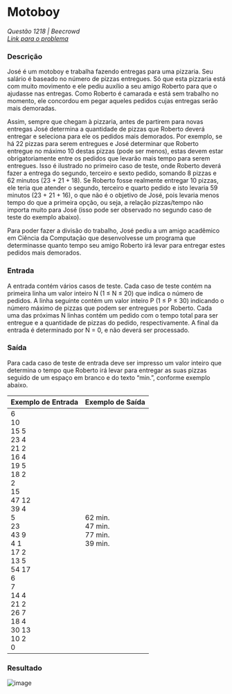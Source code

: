 # Motoboy
*Questão 1218 | Beecrowd*   
*[Link para o problema](https://www.beecrowd.com.br/repository/UOJ_1286.html)*

### Descrição

José é um motoboy e trabalha fazendo entregas para uma pizzaria. Seu salário é baseado no número de pizzas entregues. Só que esta pizzaria está com muito movimento e ele pediu auxílio a seu amigo Roberto para que o ajudasse nas entregas. Como Roberto é camarada e está sem trabalho no momento, ele concordou em pegar aqueles pedidos cujas entregas serão mais demoradas.

Assim, sempre que chegam à pizzaria, antes de partirem para novas entregas José determina a quantidade de pizzas que Roberto deverá entregar e seleciona para ele os pedidos mais demorados. Por exemplo, se há 22 pizzas para serem entregues e José determinar que Roberto entregue no máximo 10 destas pizzas (pode ser menos), estas devem estar obrigatoriamente entre os pedidos que levarão mais tempo para serem entregues. Isso é ilustrado no primeiro caso de teste, onde Roberto deverá fazer a entrega do segundo, terceiro e sexto pedido, somando 8 pizzas e 62 minutos (23 + 21 + 18). Se Roberto fosse realmente entregar 10 pizzas, ele teria que atender o segundo, terceiro e quarto pedido e isto levaria 59 minutos (23 + 21 + 16), o que não é o objetivo de José, pois levaria menos tempo do que a primeira opção, ou seja, a relação pizzas/tempo não importa muito para José (isso pode ser observado no segundo caso de teste do exemplo abaixo).

Para poder fazer a divisão do trabalho, José pediu a um amigo acadêmico em Ciência da Computação que desenvolvesse um programa que determinasse quanto tempo seu amigo Roberto irá levar para entregar estes pedidos mais demorados.

### Entrada

A entrada contém vários casos de teste. Cada caso de teste contém na primeira linha um valor inteiro N (1 ≤ N ≤ 20) que indica o número de pedidos. A linha seguinte contém um valor inteiro P (1 ≤ P ≤ 30) indicando o número máximo de pizzas que podem ser entregues por Roberto. Cada uma das próximas N linhas contém um pedido com o tempo total para ser entregue e a quantidade de pizzas do pedido, respectivamente. A final da entrada é determinado por N = 0, e não deverá ser processado.

### Saída

Para cada caso de teste de entrada deve ser impresso um valor inteiro que determina o tempo que Roberto irá levar para entregar as suas pizzas seguido de um espaço em branco e do texto “min.”, conforme exemplo abaixo.

| **Exemplo de Entrada** | **Exemplo de Saída** |
|-----------|-----------|
|6<br>10<br>15 5<br>23 4<br>21 2<br>16 4<br>19 5<br>18 2<br>2<br>15<br>47 12<br>39 4<br>5<br>23<br>43 9<br>4 1<br>17 2<br>13 5<br>54 17<br>6<br>7<br>14 4<br>21 2<br>26 7<br>18 4<br>30 13<br>10 2<br>0|62 min.<br>47 min.<br>77 min.<br>39 min.|

### Resultado
![image](https://user-images.githubusercontent.com/33001620/216482598-c5671021-089a-4551-b7c0-cd1bddf6dc19.png)
